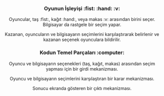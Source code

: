 <h3 align="center">Oyunun İşleyişi :fist: :hand: :v:</h3>

<p align="center">Oyuncular, taş :fist:, kağıt :hand:, veya makas :v: arasından birini seçer. Bilgisayar da rastgele bir seçim yapar.</p>

<p align="center">Kazanan, oyuncuların ve bilgisayarın seçimlerini karşılaştırarak belirlenir ve kazanan seçenek oyunculara bildirilir.</p>

<h3 align="center">Kodun Temel Parçaları :computer:</h3>

<p align="center">Oyuncu ve bilgisayarın seçenekleri (taş, kağıt, makas) arasından seçim yapması için bir girdi mekanizması.</p>

<p align="center">Oyuncu ve bilgisayarın seçimlerini karşılaştıran bir karar mekanizması.</p>

<p align="center">Sonucu ekranda gösteren bir çıktı mekanizması.</p>
